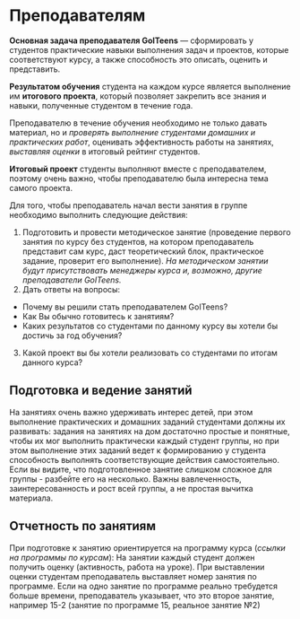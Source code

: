 # Преподавателям
**Основная задача преподавателя GoITeens** &mdash; сформировать у студентов практические навыки выполнения задач и проектов, которые соответствуют курсу, а также способность это описать, оценить и представить.  
  
**Результатом обучения** студента на каждом курсе является выполнение им **итогового проекта**, который позволяет закрепить все знания и навыки, полученные студентом в течение года.   
  
Преподавателю в течение обучения необходимо не только давать материал, но и *проверять выполнение студентами домашних и практических работ*, оценивать эффективность работы на занятиях, *выставляя оценки* в итоговый рейтинг студентов.  
  
**Итоговый проект** студенты выполняют вместе с преподавателем, поэтому очень важно, чтобы преподавателю была интересна тема самого проекта.  
  
Для того, чтобы преподаватель начал вести занятия в группе необходимо выполнить следующие действия:
1. Подготовить и провести методическое занятие (проведение первого занятия по курсу без студентов, на котором преподаватель представит сам курс, даст теоретический блок, практическое задание, проверит его выполнение). *На методическом занятии будут присутствовать менеджеры курса и, возможно, другие преподаватели GoITeens.*
2. Дать ответы на вопросы:
* Почему вы решили стать преподавателем GoITeens?
* Как Вы обычно готовитесь к занятиям?
* Каких результатов со студентами по данному курсу вы хотели бы достичь за год обучения?
3. Какой проект вы бы хотели реализовать со студентами по итогам данного курса?


## Подготовка и ведение занятий
На занятиях очень важно удерживать интерес детей, при этом выполнение практических и домашних заданий студентами должны их развивать: задания на занятиях на дом достаточно простые и понятные, чтобы их мог выполнить практически каждый студент группы, но при этом выполнение этих заданий ведет к формированию у студента способность выполнять соответствующие действия самостоятельно.  
Если вы видите, что подготовленное занятие слишком сложное для группы - разбейте его на несколько. Важны вавлеченность, заинтересованность и рост всей группы, а не простая вычитка материала.



## Отчетность по занятиям
При подготовке к занятию ориентируется на программу курса (*ссылки на программы по курсам*):
На занятии каждый студент должен получить оценку (активность, работа на уроке).
При выставлении оценки студентам преподаватель выставляет номер занятия по программе. Если на одно занятие по программе реально требудется больше времени, преподаватель указывает, что это второе занятие, например 15-2 (занятие по программе 15, реальное занятие №2) 
